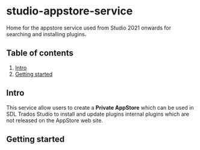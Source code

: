 # studio-appstore-service
Home for the appstore service used from Studio 2021 onwards for searching and installing plugins.

## Table of contents 

1. [Intro](#intro)
2. [Getting started](#getting-started)

## Intro
This service allow users to create a **Private AppStore** which can be used in SDL Trados Studio to install and update plugins internal plugins which are not released on the AppStore web site.

## Getting started

